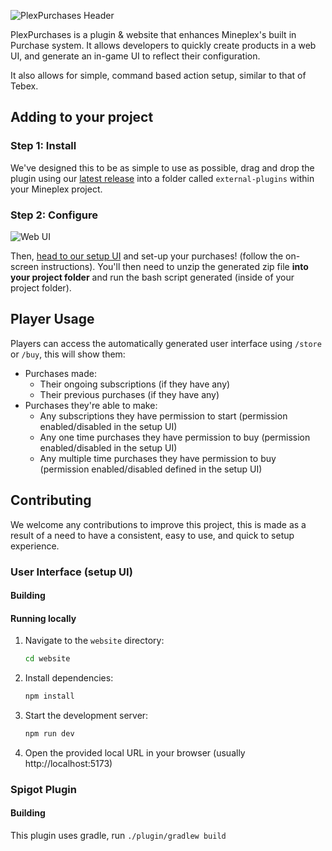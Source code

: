 ![PlexPurchases Header](https://i.imgur.com/ZBSXcgt.png)

PlexPurchases is a plugin & website that enhances Mineplex's built in Purchase system. It allows developers to quickly
create products in a web UI, and generate an in-game UI to reflect their configuration.

It also allows for simple, command based action setup, similar to that of Tebex.

## Adding to your project

### Step 1: Install

We've designed this to be as simple to use as possible, drag and drop
the plugin using our [latest release](https://github.com/PlexPrison/PlexPurchases/releases) into a folder called
`external-plugins` within your Mineplex project.

### Step 2: Configure

![Web UI](https://i.imgur.com/o17Mb5x.png)

Then, [head to our setup UI](https://plexpurchases-setup.plexprison.com) and set-up your purchases! (follow the
on-screen instructions). You'll then need to unzip the generated zip file **into your project folder** and run the bash script generated (inside of your project folder).

## Player Usage

Players can access the automatically generated user interface using `/store` or `/buy`, this will show them:

- Purchases made:
    - Their ongoing subscriptions (if they have any)
    - Their previous purchases (if they have any)
- Purchases they're able to make:
    - Any subscriptions they have permission to start (permission enabled/disabled in the setup UI)
    - Any one time purchases they have permission to buy (permission enabled/disabled in the setup UI)
    - Any multiple time purchases they have permission to buy (permission enabled/disabled defined in the setup UI)

## Contributing

We welcome any contributions to improve this project, this is made as a result of a need to have a consistent, easy to
use, and quick to setup experience.

### User Interface (setup UI)

#### Building

#### Running locally

1. Navigate to the `website` directory:
   ```sh
   cd website
   ```
2. Install dependencies:
   ```sh
   npm install
   ```
3. Start the development server:
   ```sh
   npm run dev
   ```
4. Open the provided local URL in your browser (usually http://localhost:5173)

### Spigot Plugin

#### Building

This plugin uses gradle, run
`./plugin/gradlew build`
